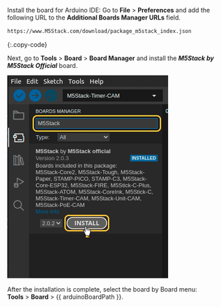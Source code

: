 
Install the board for Arduino IDE:
Go to **File** > **Preferences** and add the following URL to the **Additional Boards Manager URLs** field.  

```bash 
https://www.M5Stack.com/download/package_m5stack_index.json
```
{:.copy-code}

Next, go to **Tools** > **Board** > **Board Manager** and install the ***M5Stack by M5Stack Official*** board.  

![M5Stack Arduino IDE installation](/images/devices-library/basic/microcontrollers/m5stack-arduino-ide-board-manager.png)

After the installation is complete, select the board by Board menu:  
**Tools** > **Board** > {{ arduinoBoardPath }}.    

